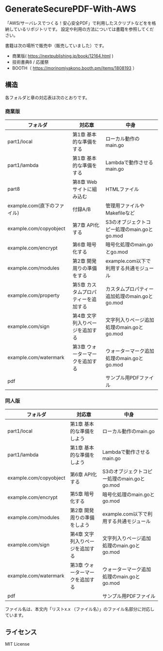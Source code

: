 # GenerateSecurePDF-With-AWS
「AWS/サーバレスでつくる！安心安全PDF」で利用したスクリプトなどをを格納しているリポジトリです。
設定や利用の方法については書籍を参照してください。

書籍は次の場所で販売中（販売していました）です。

* 商業版( https://nextpublishing.jp/book/12164.html )
* 技術書典8 / 応援祭
* BOOTH（ https://morinomiyakono.booth.pm/items/1808193 ）

## 構造
各フォルダと章の対応表は次のとおりです。

### 商業版

| フォルダ                    | 対応章                               | 中身                                            |
| --------------------------- | ------------------------------------ | ----------------------------------------------- |
| part1/local                 | 第1章 基本的な準備をする             | ローカル動作のmain.go                           |
| part1/lambda                | 第1章 基本的な準備をする             | Lambdaで動作させるmain.go                       |
| part8                       | 第8章 Webサイトに組み込む            | HTMLファイル                                    |
| example.com(直下のファイル) | 付録A/B                              | 管理用ファイルやMakefileなど                    |
| example.com/copyobject      | 第7章 API化する                      | S3のオブジェクトコピー処理のmain.goとgo.mod     |
| example.com/encrypt         | 第6章 暗号化する                     | 暗号化処理のmain.goとgo.mod                     |
| example.com/modules         | 第2章 開発周りの準備をする           | example.com以下で利用する共通モジュール         |
| example.com/property        | 第5章 カスタムプロパティーを追加する | カスタムプロパティー追加処理のmain.goとgo.mod   |
| example.com/sign            | 第4章 文字列入りページを追加する     | 文字列入りページ追加処理のmain.goとgo.mod       |
| example.com/watermark       | 第3章 ウォーターマークを追加する     | ウォーターマーク追加処理のmain.goとgo.mod       |
| pdf                         |                                      | サンプル用PDFファイル                           |

### 同人版

| フォルダ               | 対応章                           | 中身                                        |
| ---------------------- | -------------------------------- | ------------------------------------------- |
| part1/local            | 第1章 基本的な準備をしよう       | ローカル動作のmain.go                       |
| part1/lambda           | 第1章 基本的な準備をしよう       | Lambdaで動作させるmain.go                   |
| example.com/copyobject | 第6章 API化する                  | S3のオブジェクトコピー処理のmain.goとgo.mod |
| example.com/encrypt    | 第5章 暗号化する                 | 暗号化処理のmain.goとgo.mod                 |
| example.com/modules    | 第2章 開発周りの準備をしよう     | example.com以下で利用する共通モジュール     |
| example.com/sign       | 第4章 文字列入りページを追加する | 文字列入りページ追加処理のmain.goとgo.mod   |
| example.com/watermark  | 第3章 ウォーターマークを追加する | ウォーターマーク追加処理のmain.goとgo.mod   |
| pdf                    |                                  | サンプル用PDFファイル                       |

ファイル名は、本文内「リストx.x （ファイル名）」のファイル名部分に対応しています。

## ライセンス
MIT License